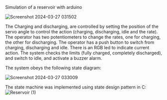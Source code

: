 Simulation of a reservoir with arduino

![Screenshot 2024-03-27 031502](https://github.com/MohamedAmr982/ReservoirSimulator/assets/16720762/8aebc957-b645-405e-a84f-65d1fdd39d03)

The Charging and discharging, are controlled by setting the position of the servo angle to control the action (charging, discharging,
idle and the rate). The operator has two potentiometers to change the rates, one for charging, the other for
discharging. The operator has a push button to switch from charging, discharging and idle. There is an RGB led to
indicate current action. The system checks the limits (fully charged, completely discharged), and switch to idle,
and activate a buzzer alarm.

The system obeys the following state diagram:

![Screenshot 2024-03-27 033009](https://github.com/MohamedAmr982/ReservoirSimulator/assets/16720762/868d3a23-1328-4045-8492-3d30715d43da)

The state machine was implemented using state design pattern in C:
![Reservoir (1)](https://github.com/MohamedAmr982/ReservoirSimulator/assets/16720762/25498082-f155-498e-b03c-8300133e89a8)

